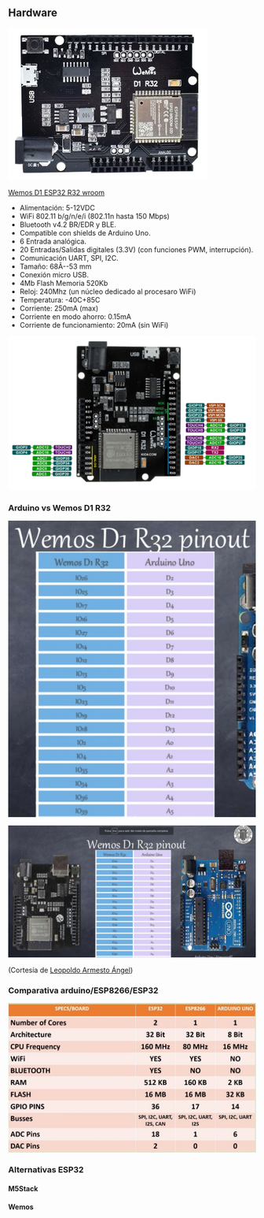 ## Hardware

![](./images/wemos-d1-esp32-r32-wroom-32-wifi-y-bluetooth.png)

[Wemos D1 ESP32 R32 wroom](https://solectroshop.com/es/modulos-wifi/1755-wemos-d1-esp32-r32-wroom-32-wifi-y-bluetooth.html)


* Alimentación: 5-12VDC
* WiFi 802.11 b/g/n/e/i (802.11n hasta 150 Mbps)
* Bluetooth v4.2 BR/EDR y BLE.
* Compatible con shields de Arduino Uno.
* 6 Entrada analógica.
* 20 Entradas/Salidas digitales (3.3V) (con funciones PWM, interrupción).
* Comunicación UART, SPI, I2C.
* Tamaño: 68Ã--53 mm
* Conexión micro USB.
* 4Mb Flash Memoria 520Kb
* Reloj: 240Mhz (un núcleo dedicado al procesaro WiFi)
* Temperatura: -40C+85C
* Corriente: 250mA (max)
* Corriente en modo ahorro: 0.15mA
* Corriente de funcionamiento: 20mA (sin WiFi) 


![](./images/pinOut-R32-compressor-600x373.png)


### Arduino vs Wemos D1 R32

![](./images/Correspondencia-Arduino-WemosD1R32.png)

![](./images/Pinout-Arduino-WemosD1R32.png)

(Cortesía de [Leopoldo Armesto Ángel](https://www.slideshare.net/LeopoldoArmestongel))



### Comparativa arduino/ESP8266/ESP32

![](./images/Comparativa+ESP32+vs+Arduino.jpeg)


### Alternativas ESP32

#### M5Stack

#### Wemos


